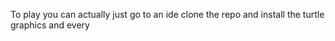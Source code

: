 To play you can actually just go to an ide clone the repo and install the turtle graphics and every
